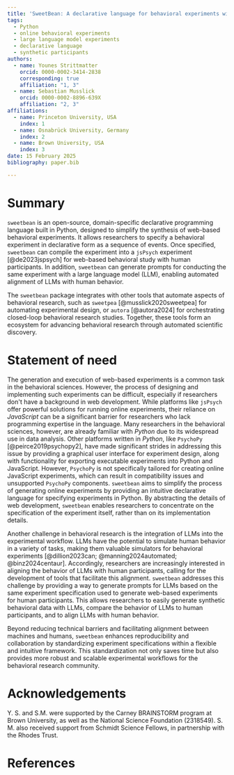 ```yaml
---
title: 'SweetBean: A declarative language for behavioral experiments with human and artificial participants'
tags:
  - Python
  - online behavioral experiments
  - large language model experiments
  - declarative language
  - synthetic participants
authors:
  - name: Younes Strittmatter
    orcid: 0000-0002-3414-2838
    corresponding: true
    affiliation: "1, 3"
  - name: Sebastian Musslick
    orcid: 0000-0002-8896-639X
    affiliation: "2, 3"
affiliations:
  - name: Princeton University, USA
    index: 1
  - name: Osnabrück University, Germany
    index: 2
  - name: Brown University, USA
    index: 3
date: 15 February 2025
bibliography: paper.bib

---
```


# Summary

`sweetbean` is an open-source, domain-specific declarative programming language built in Python, designed to simplify the synthesis of web-based behavioral experiments. It allows researchers to specify a behavioral experiment in declarative form as a sequence of events. Once specified, `sweetbean` can compile the experiment into a `jsPsych` experiment [@de2023jspsych] for web-based behavioral study with human participants. In addition, `sweetbean` can generate prompts for conducting the same experiment with a large language model (LLM), enabling automated alignment of LLMs with human behavior.

The `sweetbean` package integrates with other tools that automate aspects of behavioral research, such as `sweetpea` [@musslick2020sweetpea] for automating experimental design, or `autora` [@autora2024] for orchestrating closed-loop behavioral research studies. Together, these tools form an ecosystem for advancing behavioral research through automated scientific discovery.

# Statement of need

The generation and execution of web-based experiments is a common task in the behavioral sciences. However, the process of designing and implementing such experiments can be difficult, especially if researchers don't have a background in web development. While platforms like `jsPsych` offer powerful solutions for running online experiments, their reliance on *JavaScript* can be a significant barrier for researchers who lack programming expertise in the language. Many researchers in the behavioral sciences, however, are already familiar with *Python* due to its widespread use in data analysis. Other platforms written in *Python*, like `PsychoPy` [@peirce2019psychopy2], have made significant strides in addressing this issue by providing a graphical user interface for experiment design, along with functionality for exporting executable experiments into Python and JavaScript. However, `PsychoPy` is not specifically tailored for creating online JavaScript experiments, which can result in compatibility issues and unsupported `PsychoPy` components.  `sweetbean` aims to simplify the process of generating online experiments by providing an intuitive declarative language for specifying experiments in Python. By abstracting the details of web development, `sweetbean` enables researchers to concentrate on the specification of the experiment itself, rather than on its implementation details.

Another challenge in behavioral research is the integration of LLMs into the experimental workflow. LLMs have the potential to simulate human behavior in a variety of tasks, making them valuable simulators for behavioral experiments [@dillion2023can; @manning2024automated; @binz2024centaur]. Accordingly, researchers are increasingly interested in aligning the behavior of LLMs with human participants, calling for the development of tools that facilitate this alignment. `sweetbean` addresses this challenge by providing a way to generate prompts for LLMs based on the same experiment specification used to generate web-based experiments for human participants. This allows researchers to easily generate synthetic behavioral data with LLMs, compare the behavior of LLMs to human participants, and to align LLMs with human behavior.

Beyond reducing technical barriers and facilitating alignment between machines and humans, `sweetbean` enhances reproducibility and collaboration by standardizing experiment specifications within a flexible and intuitive framework. This standardization not only saves time but also provides more robust and scalable experimental workflows for the behavioral research community.

# Acknowledgements
Y. S. and S.M. were supported by the Carney BRAINSTORM program at Brown University, as well as the National Science Foundation (2318549). S. M. also received support from Schmidt Science Fellows, in partnership with the Rhodes Trust.

# References
